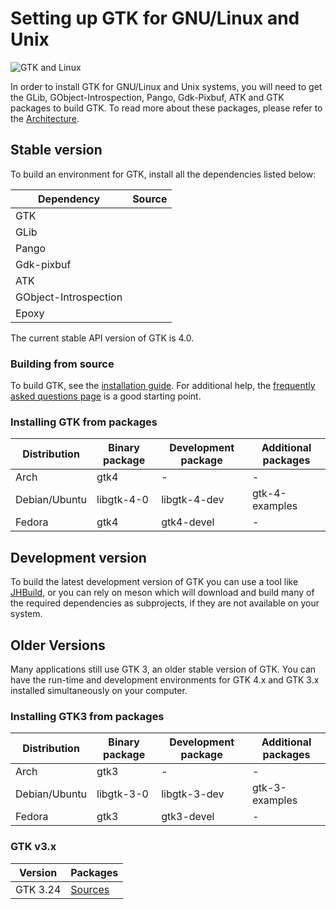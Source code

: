 ---
---

# Setting up GTK for GNU/Linux and Unix

![GTK and Linux](/assets/img/docs/docs-gtk-linux.svg)

In order to install GTK for GNU/Linux and Unix systems, you will need to get
the GLib, GObject-Introspection, Pango, Gdk-Pixbuf, ATK and GTK packages to
build GTK. To read more about these packages, please refer to the
[Architecture](/docs/architecture/).

## Stable version

To build an environment for GTK, install all the dependencies listed below:

Dependency | Source
--- | :---:
GTK | [<i class="fas fa-download"></i>](https://download.gnome.org/sources/gtk/)
GLib | [<i class="fas fa-download"></i>](https://download.gnome.org/sources/glib/)
Pango | [<i class="fas fa-download"></i>](https://download.gnome.org/sources/pango/)
Gdk-pixbuf | [<i class="fas fa-download"></i>](https://download.gnome.org/sources/gdk-pixbuf/)
ATK | [<i class="fas fa-download"></i>](https://download.gnome.org/sources/atk/)
GObject-Introspection | [<i class="fas fa-download"></i>](https://download.gnome.org/sources/gobject-introspection/)
Epoxy | [<i class="fas fa-download"></i>](https://download.gnome.org/sources/libepoxy/)

The current stable API version of GTK is 4.0.

### Building from source

To build GTK, see the [installation guide](https://developer.gnome.org/gtk4/unstable/gtk-building.html).
For additional help, the [frequently asked questions page](https://developer.gnome.org/gtk4/unstable/gtk-question-index.html) is a
good starting point.

### Installing GTK from packages

| Distribution  | Binary package | Development package | Additional packages |
| ------------- | -------------- | ------------------- | ------------------- |
| Arch          | gtk4           | -                   | -                   |
| Debian/Ubuntu | libgtk-4-0     | libgtk-4-dev        | gtk-4-examples      |
| Fedora        | gtk4           | gtk4-devel          | -                   |

## Development version

To build the latest development version of GTK you can use a tool like
[JHBuild](https://wiki.gnome.org/Projects/Jhbuild), or you can rely on
meson which will download and build many of the required dependencies
as subprojects, if they are not available on your system.

## Older Versions

Many applications still use GTK 3, an older stable version of GTK. You
can have the run-time and development environments for GTK 4.x and GTK 3.x
installed simultaneously on your computer.

### Installing GTK3 from packages

| Distribution  | Binary package | Development package | Additional packages |
| ------------- | -------------- | ------------------- | ------------------- |
| Arch          | gtk3           | -                   | -                   |
| Debian/Ubuntu | libgtk-3-0     | libgtk-3-dev        | gtk-3-examples      |
| Fedora        | gtk3           | gtk3-devel          | -                   |

### GTK v3.x

Version | Packages
--- | ---
GTK 3.24 | [Sources](https://download.gnome.org/sources/gtk+/3.24/)
